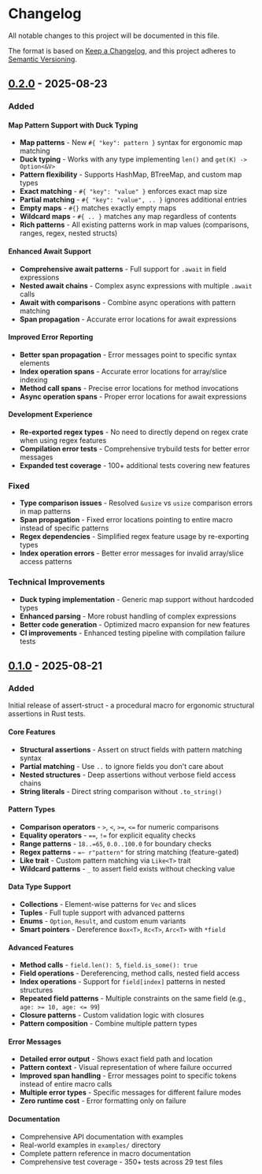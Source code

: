 # Changelog

All notable changes to this project will be documented in this file.

The format is based on [Keep a Changelog](https://keepachangelog.com/en/1.0.0/),
and this project adheres to [Semantic Versioning](https://semver.org/spec/v2.0.0.html).

## [0.2.0] - 2025-08-23

### Added

#### Map Pattern Support with Duck Typing
- **Map patterns** - New `#{ "key": pattern }` syntax for ergonomic map matching
- **Duck typing** - Works with any type implementing `len()` and `get(K) -> Option<&V>`
- **Pattern flexibility** - Supports HashMap, BTreeMap, and custom map types
- **Exact matching** - `#{ "key": "value" }` enforces exact map size
- **Partial matching** - `#{ "key": "value", .. }` ignores additional entries
- **Empty maps** - `#{}` matches exactly empty maps  
- **Wildcard maps** - `#{ .. }` matches any map regardless of contents
- **Rich patterns** - All existing patterns work in map values (comparisons, ranges, regex, nested structs)

#### Enhanced Await Support
- **Comprehensive await patterns** - Full support for `.await` in field expressions
- **Nested await chains** - Complex async expressions with multiple `.await` calls
- **Await with comparisons** - Combine async operations with pattern matching
- **Span propagation** - Accurate error locations for await expressions

#### Improved Error Reporting
- **Better span propagation** - Error messages point to specific syntax elements
- **Index operation spans** - Accurate error locations for array/slice indexing
- **Method call spans** - Precise error locations for method invocations
- **Async operation spans** - Proper error locations for await expressions

#### Development Experience
- **Re-exported regex types** - No need to directly depend on regex crate when using regex features
- **Compilation error tests** - Comprehensive trybuild tests for better error messages
- **Expanded test coverage** - 100+ additional tests covering new features

### Fixed
- **Type comparison issues** - Resolved `&usize` vs `usize` comparison errors in map patterns
- **Span propagation** - Fixed error locations pointing to entire macro instead of specific patterns
- **Regex dependencies** - Simplified regex feature usage by re-exporting types
- **Index operation errors** - Better error messages for invalid array/slice access patterns

### Technical Improvements  
- **Duck typing implementation** - Generic map support without hardcoded types
- **Enhanced parsing** - More robust handling of complex expressions
- **Better code generation** - Optimized macro expansion for new features
- **CI improvements** - Enhanced testing pipeline with compilation failure tests

## [0.1.0] - 2025-08-21

### Added

Initial release of assert-struct - a procedural macro for ergonomic structural assertions in Rust tests.

#### Core Features
- **Structural assertions** - Assert on struct fields with pattern matching syntax
- **Partial matching** - Use `..` to ignore fields you don't care about
- **Nested structures** - Deep assertions without verbose field access chains
- **String literals** - Direct string comparison without `.to_string()`

#### Pattern Types
- **Comparison operators** - `>`, `<`, `>=`, `<=` for numeric comparisons
- **Equality operators** - `==`, `!=` for explicit equality checks
- **Range patterns** - `18..=65`, `0.0..100.0` for boundary checks
- **Regex patterns** - `=~ r"pattern"` for string matching (feature-gated)
- **Like trait** - Custom pattern matching via `Like<T>` trait
- **Wildcard patterns** - `_` to assert field exists without checking value

#### Data Type Support
- **Collections** - Element-wise patterns for `Vec` and slices
- **Tuples** - Full tuple support with advanced patterns
- **Enums** - `Option`, `Result`, and custom enum variants
- **Smart pointers** - Dereference `Box<T>`, `Rc<T>`, `Arc<T>` with `*field`

#### Advanced Features
- **Method calls** - `field.len(): 5`, `field.is_some(): true`
- **Field operations** - Dereferencing, method calls, nested field access
- **Index operations** - Support for `field[index]` patterns in nested structures
- **Repeated field patterns** - Multiple constraints on the same field (e.g., `age: >= 10, age: <= 99`)
- **Closure patterns** - Custom validation logic with closures
- **Pattern composition** - Combine multiple pattern types

#### Error Messages
- **Detailed error output** - Shows exact field path and location
- **Pattern context** - Visual representation of where failure occurred
- **Improved span handling** - Error messages point to specific tokens instead of entire macro calls
- **Multiple error types** - Specific messages for different failure modes
- **Zero runtime cost** - Error formatting only on failure

#### Documentation
- Comprehensive API documentation with examples
- Real-world examples in `examples/` directory
- Complete pattern reference in macro documentation
- Comprehensive test coverage - 350+ tests across 29 test files

[0.2.0]: https://github.com/carllerche/assert-struct/releases/tag/v0.2.0
[0.1.0]: https://github.com/carllerche/assert-struct/releases/tag/v0.1.0